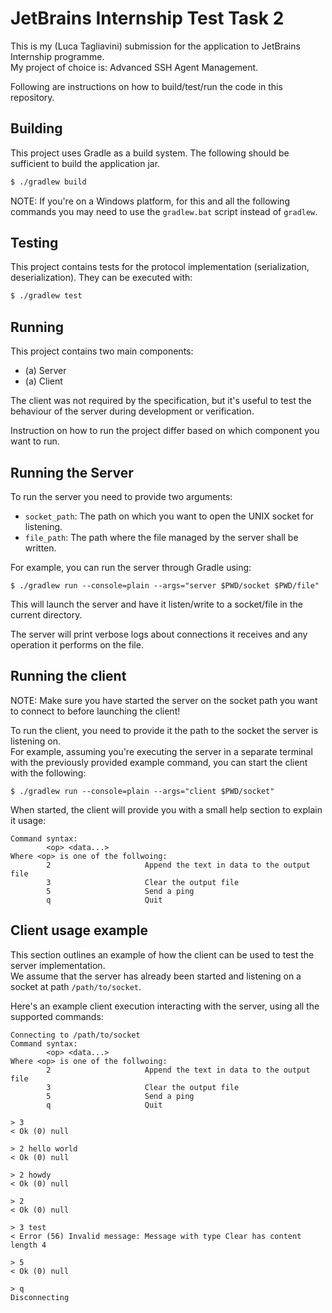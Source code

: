# JetBrains Internship Test Task 2

This is my (Luca Tagliavini) submission for the application to JetBrains
Internship programme. <br>
My project of choice is: Advanced SSH Agent Management.

Following are instructions on how to build/test/run the code in this repository.

## Building

This project uses Gradle as a build system.
The following should be sufficient to build the application jar.

```dtd
$ ./gradlew build
```

NOTE: If you're on a Windows platform, for this and all the following commands you
may need to use the `gradlew.bat` script instead of `gradlew`.

## Testing

This project contains tests for the protocol implementation (serialization, deserialization).
They can be executed with:

```dtd
$ ./gradlew test
```

## Running

This project contains two main components:
- (a) Server
- (a) Client

The client was not required by the specification, but it's useful
to test the behaviour of the server during development or verification.

Instruction on how to run the project differ based on which component
you want to run.

## Running the Server

To run the server you need to provide two arguments:

- `socket_path`: The path on which you want to open the UNIX socket for listening.
- `file_path`: The path where the file managed by the server shall be written.

For example, you can run the server through Gradle using:

```
$ ./gradlew run --console=plain --args="server $PWD/socket $PWD/file"
```

This will launch the server and have it listen/write to a socket/file in the current directory.

The server will print verbose logs about connections it receives and any operation it performs on the file.

## Running the client

NOTE: Make sure you have started the server on the socket path you want to
connect to before launching the client!

To run the client, you need to provide it the path to the socket the server is listening on. <br>
For example, assuming you're executing the server in a separate terminal with the previously provided example command,
you can start the client with the following:

```
$ ./gradlew run --console=plain --args="client $PWD/socket"
```

When started, the client will provide you with a small help section to explain it usage:

```
Command syntax:
        <op> <data...>
Where <op> is one of the follwoing:
        2                     Append the text in data to the output file
        3                     Clear the output file
        5                     Send a ping
        q                     Quit
```

## Client usage example

This section outlines an example of how the client can be used to test the server implementation. <br>
We assume that the server has already been started and listening on a socket at path `/path/to/socket`.

Here's an example client execution interacting with the server, using all the supported commands:

```
Connecting to /path/to/socket
Command syntax:
        <op> <data...>
Where <op> is one of the follwoing:
        2                     Append the text in data to the output file
        3                     Clear the output file
        5                     Send a ping
        q                     Quit

> 3
< Ok (0) null

> 2 hello world
< Ok (0) null

> 2 howdy
< Ok (0) null

> 2
< Ok (0) null

> 3 test
< Error (56) Invalid message: Message with type Clear has content length 4

> 5
< Ok (0) null

> q
Disconnecting
```